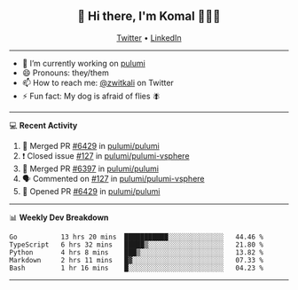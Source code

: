 <h2 align="center"> 👋 Hi there, I'm Komal 🧑🏾‍💻 </h2>
<p align="center">
    <a href="https://twitter.com/zwitkali">Twitter</a> •
    <a href="https://www.linkedin.com/in/komal-ali/">LinkedIn</a>
</p>

--------

- 🔭 I’m currently working on [pulumi](https://github.com/pulumi/pulumi)
- 😄 Pronouns: they/them
- 📫 How to reach me: [@zwitkali](https://twitter.com/zwitkali) on Twitter
- ⚡ Fun fact: My dog is afraid of flies 🪰

--------
💻 **Recent Activity**

<!--START_SECTION:activity-->
1. 🎉 Merged PR [#6429](https://github.com/pulumi/pulumi/pull/6429) in [pulumi/pulumi](https://github.com/pulumi/pulumi)
2. ❗️ Closed issue [#127](https://github.com/pulumi/pulumi-vsphere/issues/127) in [pulumi/pulumi-vsphere](https://github.com/pulumi/pulumi-vsphere)
3. 🎉 Merged PR [#6397](https://github.com/pulumi/pulumi/pull/6397) in [pulumi/pulumi](https://github.com/pulumi/pulumi)
4. 🗣 Commented on [#127](https://github.com/pulumi/pulumi-vsphere/issues/127) in [pulumi/pulumi-vsphere](https://github.com/pulumi/pulumi-vsphere)
5. 💪 Opened PR [#6429](https://github.com/pulumi/pulumi/pull/6429) in [pulumi/pulumi](https://github.com/pulumi/pulumi)
<!--END_SECTION:activity-->

--------

📊 **Weekly Dev Breakdown**
<!--START_SECTION:waka-->
```text
Go           13 hrs 20 mins  ███████████░░░░░░░░░░░░░░   44.46 % 
TypeScript   6 hrs 32 mins   █████▒░░░░░░░░░░░░░░░░░░░   21.80 % 
Python       4 hrs 8 mins    ███▒░░░░░░░░░░░░░░░░░░░░░   13.82 % 
Markdown     2 hrs 11 mins   █▓░░░░░░░░░░░░░░░░░░░░░░░   07.33 % 
Bash         1 hr 16 mins    █░░░░░░░░░░░░░░░░░░░░░░░░   04.23 % 
```
<!--END_SECTION:waka-->

--------